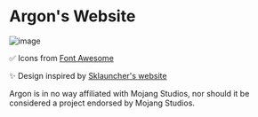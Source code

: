# Argon's Website
![image](https://github.com/user-attachments/assets/748415ea-c879-47f9-adfa-5edadad1896b)

✅ Icons from [Font Awesome](https://fontawesome.com/)

✨ Design inspired by [Sklauncher's website](https://skmedix.pl)


Argon is in no way affiliated with Mojang Studios, nor should it be considered a project endorsed by Mojang Studios.
